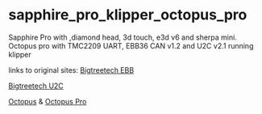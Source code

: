 # sapphire_pro_klipper_octopus_pro

Sapphire Pro with ,diamond head, 3d touch, e3d v6 and sherpa mini.
Octopus pro with TMC2209 UART, EBB36 CAN v1.2 and U2C v2.1 running klipper

links to original sites:
[Bigtreetech EBB](https://github.com/bigtreetech/EBB)

[Bigtreetech U2C](https://github.com/bigtreetech/U2C)

[Octopus](https://github.com/bigtreetech/BIGTREETECH-OCTOPUS-V1.0) & [Octopus Pro](https://github.com/bigtreetech/BIGTREETECH-OCTOPUS-Pro)


